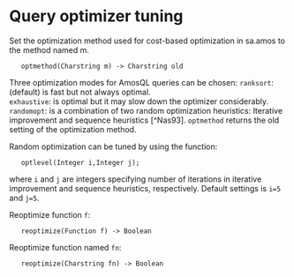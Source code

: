 # Query optimizer tuning

Set the optimization method used for cost-based optimization in
sa.amos to the method named m. 
```
   optmethod(Charstring m) -> Charstring old
```
Three optimization modes for AmosQL
queries can be chosen:
`ranksort`: (default) is fast but not always optimal.  
`exhaustive`: is optimal but it may slow down the optimizer considerably.
`randomopt`: is a combination of two random optimization heuristics:
Iterative improvement and sequence heuristics [^Nas93]. `optmethod` returns the old setting of the optimization method.

Random optimization can be tuned by using the function:
```
   optlevel(Integer i,Integer j);
```
where `i` and `j` are integers specifying number of iterations in
iterative improvement and sequence heuristics, respectively. Default
settings is `i=5` and `j=5`.

Reoptimize function `f`:
```
   reoptimize(Function f) -> Boolean
```

Reoptimize function named `fn`:
```
   reoptimize(Charstring fn) -> Boolean
```
